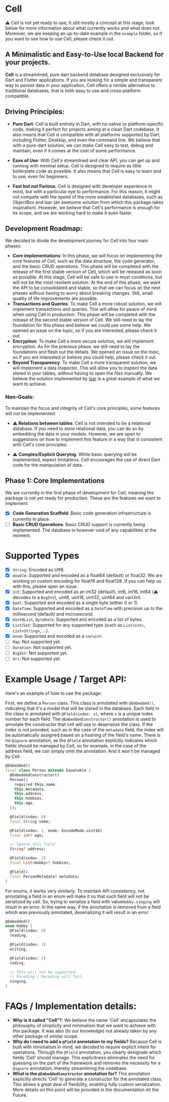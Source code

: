 # Cell

⚠️ Cell is not yet ready to use, It still mostly a concept at this stage, look below for more information about what currently works and what does not. Moreover, we are keeping an up-to-date example in the `example` folder, so if you want to see how to use Cell, please check it out.

## A Minimalistic and Easy-to-Use local Backend for your projects.

**Cell** is a streamlined, pure dart backend database designed exclusively for Dart and Flutter applications. If you are looking for a simple and transparent way to persist data in your application, Cell offers a nimble alternative to traditional databases, that is both easy to use and cross-platform compatible.

## Driving Principles:

- **Pure Dart**: Cell is built entirely in Dart, with no native or platform-specific code, making it perfect for projects aiming at a clean Dart codebase. It also means that Cell is compatible with all platforms supported by Dart, including Flutter, Desktop, and even the command line. We believe that with a pure-dart solution, we can make Cell easy to test, debug and maintain, even if it comes at the cost of some performance.

- **Ease of Use**: With Cell's streamlined and clear API, you can get up and running with minimal setup. Cell is designed to require as little boilerplate code as possible. It also means that Cell is easy to learn and to use, even for beginners.

- **Fast but not Furious**: Cell is designed with developer experience in mind, but with a particular eye to performance. For this reason, it might not compete with the speed of the more established databases, such as ObjectBox and Isar (an awesome solution from which this package takes inspiration). However, we believe that Cell's performance is enough for its scope, and we are working hard to make it even faster.

## Development Roadmap:

We decided to divide the development journey for Cell into four main phases:

- **Core implementations**: In this phase, we will focus on implementing the core features of Cell, such as the data structure, the code generator, and the basic CRUD operations. This phase will be completed with the release of the first stable version of Cell, which will be released as soon as possible. At this stage, Cell will be safe to use in most conditions, but will not be the most resilient solution. At the end of this phase, we want the API to be consolidated and stable, so that we can focus on the next phases without having to worry about breaking changes. Still, small quality of life improvements are possible.
- **Transactions and Queries**: To make Cell a more robust solution, we will implement transactions and queries. This will allow for peace of mind when using Cell in production. This phase will be completed with the release of the second stable version of Cell. We still need to lay the foundation for this phase and believe we could use some help. We opened an issue on the topic, so if you are interested, please check it out.
- **Encryption**: To make Cell a more secure solution, we will implement encryption. As for the previous phase, we still need to lay the foundations and flesh out the details. We opened an issue on the topic, so if you are interested or believe you could help, please check it out.
- **Beyond Transparency**: To make Cell a more transparent solution, we will implement a data inspector. This will allow you to inspect the data stored in your tables, without having to open the files manually. We believe the solution implemented by [Isar](https://github.com/isar/isar/tree/main/packages/isar_inspector) is a great example of what we want to achieve.

### Non-Goals:

To maintain the focus and integrity of Cell's core principles, some features will not be implemented:

- ⚠️ **Relations between tables**. Cell is not intended to be a relational database. If you need to store relational data, you can do so by embedding the data in your models. However, we are open to suggestions on how to implement this feature in a way that is consistent with Cell's core principles.

- ⚠️ **Complex/Explicit Querying**. While basic querying will be implemented, expect limitations. Cell encourages the use of direct Dart code for the manipulation of data.

## Phase 1: Core Implementations

We are currently in the first phase of development for Cell, meaning the package is not yet ready for production. These are the features we want to implement:

- [x] **Code Generation Scaffold**: Basic code generation infrastructure is currently in place.
- [ ] **Basic CRUD Operations**: Basic CRUD support is currently being implemented. The database is however void of any capabilities at the moment.

# Supported Types

- [x] `String`: Encoded as Utf8.
- [x] `double`: Supported and encoded as a float64 (default) or float32. We are working on custom encoding for float16 and float128. If you can help us with this, please open an issue.
- [x] `int`: Supported and encoded as an int32 (default), int8, int16, int64 (⚠️ decodes to a `BigInt`), uint8, uint16, uint32, uint64 and varUint.
- [x] `bool`: Supported and encoded as a single byte (either 0 or 1).
- [x] `DateTime`: Supported and encoded as a `DateTime` with precision up to the millisecond (default) and microsecond.
- [x] `Uint8List`, `ByteData`: Supported and encoded as a list of bytes.
- [x] `List`/`Set`: Supported for any supported type (such as `List<int>`, `List<String>`, ...).
- [x] `enum`: Supported and encoded as a `varuint`.
- [ ] `Map`: Not supported yet.
- [ ] `Duration`: Not supported yet.
- [ ] `BigInt`: Not supported yet.
- [ ] `Uri`: Not supported yet.

# Example Usage / Target API:

Here's an example of how to use the package:

First, we define a `Person` class. This class is annotated with `@Embedded()`, indicating that it's a model that will be stored in the database. Each field in the class is annotated with `@Field(index: x)`, where `x` is a unique index number for each field. The `@EmbeddedConstructor()` annotation is used to annotate the constructor that cell will use to deserialize the class. If the index is not provided, such as in the case of the `metadata` field, the index will be automatically assigned based on a hashing of the field's name. There is no `@ignore` annotation, as the `@Field` annotation explicitly indicates which fields should be managed by Cell, so for example, in the case of the address field, we can simply omit the annotation. And it won't be managed by Cell.

```dart
@Embedded()
final class Person extends Equatable {
  @EmbeddedConstructor()
  Person({
    required this.name,
    this.metadata,
    this.address,
    this.hobbies,
    this.age,
  });

  @Field(index: 0)
  final String name;

  @Field(index: 1, mode: EncodeMode.uint16)
  final int? age;

  // Ignore this field
  String? address;

  @Field(index: 3)
  final List<Hobby>? hobbies;

  @Field()
  final PersonMetadata? metadata;
}
```

For enums, it works very similarly. To maintain API consistency, not annotating a field in an enum will make it so that such field will not be serialized by cell. So, trying to serialize a field with value`Hobby.singing` will result in an error. In the same way, if the annotation is removed from a field which was previously annotated, deserializing it will result in an error.

```dart
@Embedded()
enum Hobby {
  @Field(index: 0)
  reading,

  @Field(index: 1)
  writing,

  @Field(index: 2)
  coding,

  // This will not be supported.
  // Encoding / Decoding will fail.
  singing,
}
```

# FAQs / Implementation details:

- **Why is it called "Cell"?**: We believe the name 'Cell' encapsulates the philosophy of simplicity and minimalism that we want to achieve with this package. It was also (to our knowledge) not already taken by any other package of similar scope.
- **Why do I need to add a `@Field` annotation to my fields?** Because Cell is built with minimalism in mind, we decided to require explicit intent for operations. Through the `@Field` annotation, you clearly designate which fields 'Cell' should manage. This explicitness eliminates the need for guessing on the part of the framework and removes the necessity for a `@ignore` annotation, thereby streamlining the codebase.
- **What is the `@EmbeddedConstructor` annotation for?** This annotation explicitly directs 'Cell' to generate a constructor for the annotated class. This allows a great deal of flexibility, enabling fully custom serialization. More details on this point will be provided in the documentation int the Future.
